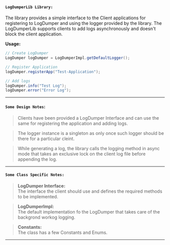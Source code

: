 #### `LogDumperLib Library:`
The library provides a simple interface to the Client applications for registering to LogDumper and using the logger provided by the library. The LogDumperLib supports clients to add logs asynchronously and doesn't block the client application.

<b>Usage:</b>   
```Java
// Create LogDumper
LogDumper logDumper = LogDumperImpl.getDefaultLogger();

// Register Application
logDumper.registerApp("Test-Application");              

// Add logs
logDumper.info("Test Log");                        
logDumper.error("Error Log");
```

---

#### `Some Design Notes`:
> Clients have been provided a LogDumper Interface and can use the same for registering the application and adding logs.

> The logger instance is a singleton as only once such logger should be there for a particular cleint.

> While generating a log, the library calls the logging method in async mode that takes an exclusive lock on the client log file before appending the log.

---

#### `Some Class Specific Notes:`
> <b>LogDumper Interface:</b>  
The interface the client should use and defines the required methods to be implemented.

> <b>LogDumperImpl:</b>   
The default implementation fo the LogDumper that takes care of the backgrond workog logging.

> <b>Constants:</b>   
The class has a few Constants and Enums.

---
